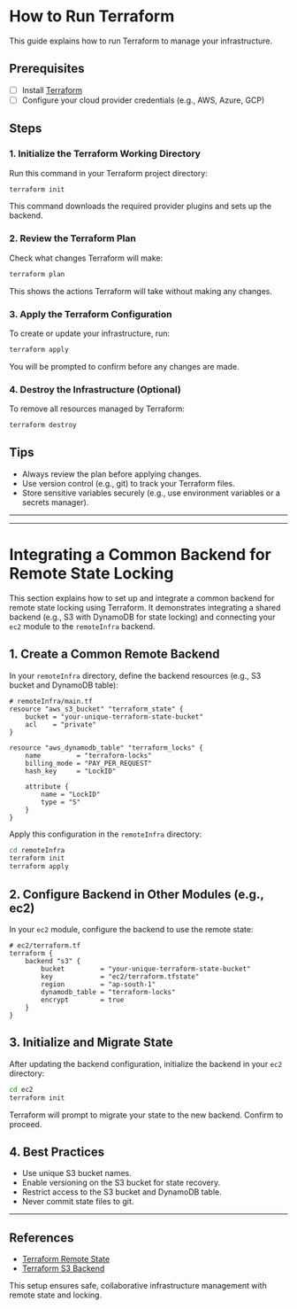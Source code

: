 # How to Run Terraform

This guide explains how to run Terraform to manage your infrastructure.

## Prerequisites
- [ ] Install [Terraform](https://www.terraform.io/downloads.html)
- [ ] Configure your cloud provider credentials (e.g., AWS, Azure, GCP)

## Steps

### 1. Initialize the Terraform Working Directory
Run this command in your Terraform project directory:

```sh
terraform init
```
This command downloads the required provider plugins and sets up the backend.

### 2. Review the Terraform Plan
Check what changes Terraform will make:

```sh
terraform plan
```
This shows the actions Terraform will take without making any changes.

### 3. Apply the Terraform Configuration
To create or update your infrastructure, run:

```sh
terraform apply
```
You will be prompted to confirm before any changes are made.

### 4. Destroy the Infrastructure (Optional)
To remove all resources managed by Terraform:

```sh
terraform destroy
```

## Tips
- Always review the plan before applying changes.
- Use version control (e.g., git) to track your Terraform files.
- Store sensitive variables securely (e.g., use environment variables or a secrets manager).

---

---

# Integrating a Common Backend for Remote State Locking

This section explains how to set up and integrate a common backend for remote state locking using Terraform. It demonstrates integrating a shared backend (e.g., S3 with DynamoDB for state locking) and connecting your `ec2` module to the `remoteInfra` backend.

## 1. Create a Common Remote Backend

In your `remoteInfra` directory, define the backend resources (e.g., S3 bucket and DynamoDB table):

```hcl
# remoteInfra/main.tf
resource "aws_s3_bucket" "terraform_state" {
	bucket = "your-unique-terraform-state-bucket"
	acl    = "private"
}

resource "aws_dynamodb_table" "terraform_locks" {
	name         = "terraform-locks"
	billing_mode = "PAY_PER_REQUEST"
	hash_key     = "LockID"

	attribute {
		name = "LockID"
		type = "S"
	}
}
```

Apply this configuration in the `remoteInfra` directory:

```sh
cd remoteInfra
terraform init
terraform apply
```

## 2. Configure Backend in Other Modules (e.g., ec2)

In your `ec2` module, configure the backend to use the remote state:

```hcl
# ec2/terraform.tf
terraform {
	backend "s3" {
		bucket         = "your-unique-terraform-state-bucket"
		key            = "ec2/terraform.tfstate"
		region         = "ap-south-1"
		dynamodb_table = "terraform-locks"
		encrypt        = true
	}
}
```

## 3. Initialize and Migrate State

After updating the backend configuration, initialize the backend in your `ec2` directory:

```sh
cd ec2
terraform init
```
Terraform will prompt to migrate your state to the new backend. Confirm to proceed.

## 4. Best Practices
- Use unique S3 bucket names.
- Enable versioning on the S3 bucket for state recovery.
- Restrict access to the S3 bucket and DynamoDB table.
- Never commit state files to git.

---

## References
- [Terraform Remote State](https://www.terraform.io/docs/language/state/remote.html)
- [Terraform S3 Backend](https://www.terraform.io/docs/language/settings/backends/s3.html)

This setup ensures safe, collaborative infrastructure management with remote state and locking.
